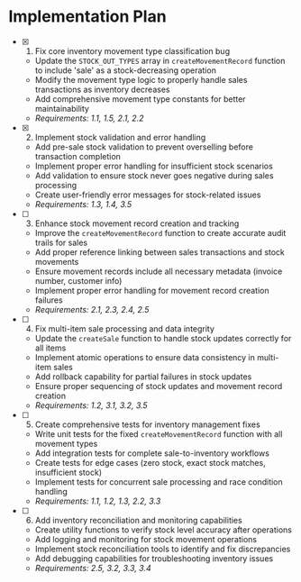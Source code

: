# Implementation Plan

- [x] 1. Fix core inventory movement type classification bug
  - Update the `STOCK_OUT_TYPES` array in `createMovementRecord` function to include 'sale' as a stock-decreasing operation
  - Modify the movement type logic to properly handle sales transactions as inventory decreases
  - Add comprehensive movement type constants for better maintainability
  - _Requirements: 1.1, 1.5, 2.1, 2.2_

- [x] 2. Implement stock validation and error handling
  - Add pre-sale stock validation to prevent overselling before transaction completion
  - Implement proper error handling for insufficient stock scenarios
  - Add validation to ensure stock never goes negative during sales processing
  - Create user-friendly error messages for stock-related issues
  - _Requirements: 1.3, 1.4, 3.5_

- [ ] 3. Enhance stock movement record creation and tracking
  - Improve the `createMovementRecord` function to create accurate audit trails for sales
  - Add proper reference linking between sales transactions and stock movements
  - Ensure movement records include all necessary metadata (invoice number, customer info)
  - Implement proper error handling for movement record creation failures
  - _Requirements: 2.1, 2.3, 2.4, 2.5_

- [ ] 4. Fix multi-item sale processing and data integrity
  - Update the `createSale` function to handle stock updates correctly for all items
  - Implement atomic operations to ensure data consistency in multi-item sales
  - Add rollback capability for partial failures in stock updates
  - Ensure proper sequencing of stock updates and movement record creation
  - _Requirements: 1.2, 3.1, 3.2, 3.5_

- [ ] 5. Create comprehensive tests for inventory management fixes
  - Write unit tests for the fixed `createMovementRecord` function with all movement types
  - Add integration tests for complete sale-to-inventory workflows
  - Create tests for edge cases (zero stock, exact stock matches, insufficient stock)
  - Implement tests for concurrent sale processing and race condition handling
  - _Requirements: 1.1, 1.2, 1.3, 2.2, 3.3_

- [ ] 6. Add inventory reconciliation and monitoring capabilities
  - Create utility functions to verify stock level accuracy after operations
  - Add logging and monitoring for stock movement operations
  - Implement stock reconciliation tools to identify and fix discrepancies
  - Add debugging capabilities for troubleshooting inventory issues
  - _Requirements: 2.5, 3.2, 3.3, 3.4_